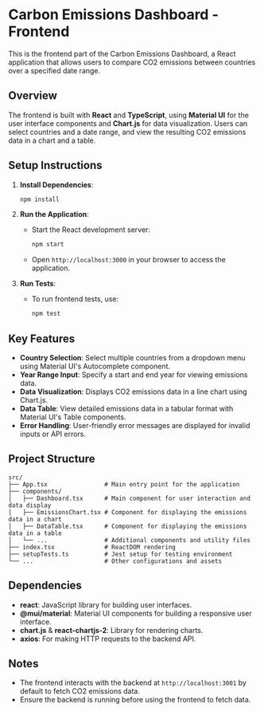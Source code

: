 
# Carbon Emissions Dashboard - Frontend

This is the frontend part of the Carbon Emissions Dashboard, a React application that allows users to compare CO2 emissions between countries over a specified date range.

## Overview

The frontend is built with **React** and **TypeScript**, using **Material UI** for the user interface components and **Chart.js** for data visualization. Users can select countries and a date range, and view the resulting CO2 emissions data in a chart and a table.

## Setup Instructions

1. **Install Dependencies**:
   ```bash
   npm install
   ```

2. **Run the Application**:
   - Start the React development server:
     ```bash
     npm start
     ```
   - Open `http://localhost:3000` in your browser to access the application.

3. **Run Tests**:
   - To run frontend tests, use:
     ```bash
     npm test
     ```

## Key Features

- **Country Selection**: Select multiple countries from a dropdown menu using Material UI's Autocomplete component.
- **Year Range Input**: Specify a start and end year for viewing emissions data.
- **Data Visualization**: Displays CO2 emissions data in a line chart using Chart.js.
- **Data Table**: View detailed emissions data in a tabular format with Material UI's Table components.
- **Error Handling**: User-friendly error messages are displayed for invalid inputs or API errors.

## Project Structure

```
src/
├── App.tsx                # Main entry point for the application
├── components/
│   ├── Dashboard.tsx      # Main component for user interaction and data display
│   ├── EmissionsChart.tsx # Component for displaying the emissions data in a chart
│   ├── DataTable.tsx      # Component for displaying the emissions data in a table
│   └── ...                # Additional components and utility files
├── index.tsx              # ReactDOM rendering
├── setupTests.ts          # Jest setup for testing environment
└── ...                    # Other configurations and assets
```

## Dependencies

- **react**: JavaScript library for building user interfaces.
- **@mui/material**: Material UI components for building a responsive user interface.
- **chart.js** & **react-chartjs-2**: Library for rendering charts.
- **axios**: For making HTTP requests to the backend API.

## Notes

- The frontend interacts with the backend at `http://localhost:3001` by default to fetch CO2 emissions data.
- Ensure the backend is running before using the frontend to fetch data.